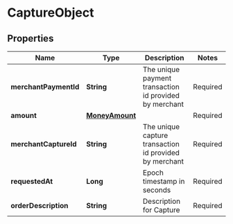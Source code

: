 
# CaptureObject

## Properties
Name | Type | Description | Notes
------------ | ------------- | ------------- | -------------
**merchantPaymentId** | **String** | The unique payment transaction id provided by merchant |  Required
**amount** | [**MoneyAmount**](MoneyAmount.md) |  | Required
**merchantCaptureId** | **String** | The unique capture transaction id provided by merchant | Required
**requestedAt** | **Long** | Epoch timestamp in seconds | Required
**orderDescription** | **String** | Description for Capture | Required




